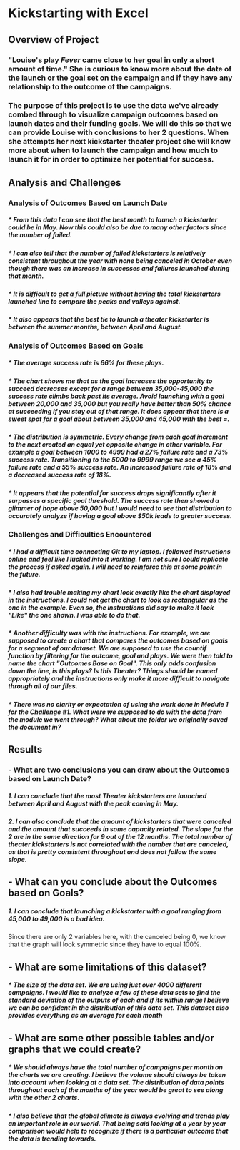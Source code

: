 # **Kickstarting with Excel**


## **Overview of Project**
### "Louise's play *Fever* came close to her goal in only a short amount of time." She is curious to know more about the date of the launch or the goal set on the campaign and if they have any relationship to the outcome of the campaigns.


### The purpose of this project is to use the data we've already combed through to visualize campaign outcomes based on launch dates and their funding goals. We will do this so that we can provide Louise with conclusions to her 2 questions. When she attempts her next kickstarter theater project she will know more about when to launch the campaign and how much to launch it for in order to optimize her potential for success.


## **Analysis and Challenges**


### Analysis of Outcomes Based on Launch Date
##### * From this data I can see that the best month to launch a kickstarter could be in May. Now this could also be due to many other factors since the number of failed.
##### * I can also tell that the number of failed kickstarters is relatively consistent throughout the year with none being canceled in October even though there was an increase in successes and failures launched during that month. 
##### * It is difficult to get a full picture without having the total kickstarters launched line to compare the peaks and valleys against.
##### * It also appears that the best tie to launch a theater kickstarter is between the summer months, between April and August.



### Analysis of Outcomes Based on Goals
##### * The average success rate is 66% for these plays. 
##### * The chart shows me that as the goal increases the opportunity to succeed decreases except for a range between 35,000-45,000 the success rate climbs back past its average. Avoid launching with a goal between 20,000 and 35,000 but you really have better than 50% chance at succeeding if you stay out of that range. It does appear that there is a sweet spot for a goal about between 35,000 and 45,000 with the best =.
##### * The distribution is symmetric. Every change from each goal increment to the next created an equal yet opposite change in other variable. For example a goal between 1000 to 4999 had a 27% failure rate and a 73% success rate. Transitioning to the 5000 to 9999 range we see a 45% failure rate and a 55% success rate. An increased failure rate of 18% and a decreased success rate of 18%.
##### * It appears that the potential for success drops significantly after it surpasses a specific goal threshold. The success rate then showed a glimmer of hope above 50,000 but I would need to see that distribution to accurately analyze if having a goal above $50k leads to greater success.


### Challenges and Difficulties Encountered
##### * I had a difficult time connecting Git to my laptop. I followed instructions online and feel like I lucked into it working. I am not sure I could replicate the process if asked again. I will need to reinforce this at some point in the future. 
##### * I also had trouble making my chart look exactly like the chart displayed in the instructions. I could not get the chart to look as rectangular as the one in the example. Even so, the instructions did say to make it look "Like" the one shown. I was able to do that.
#####  * Another difficulty was with the instructions. For example, we are supposed to create a chart that compares the outcomes based on goals for a segment of our dataset. We are supposed to use the countif function by filtering for the outcome, goal and plays. We were then told to name the chart "Outcomes Base on Goal". This only adds confusion down the line, is this plays? Is this Theater? Things should be named appropriately and the instructions only make it more difficult to navigate through all of our files.
##### * There was no clarity or expectation of using the work done in Module 1 for the Challenge #1. What were we supposed to do with the data from the module we went through? What about the folder we originally saved the document in?



## **Results**

### - What are two conclusions you can draw about the Outcomes based on Launch Date?
##### 1. I can conclude that the most Theater kickstarters are launched between April and August with the peak coming in May.
##### 2. I can also conclude that the amount of kickstarters that were canceled and the amount that succeeds in some capacity related. The slope for the 2 are in the same direction for 9 out of the 12 months. The total number of theater kickstarters is not correlated with the number that are canceled, as that is pretty consistent throughout and does not follow the same slope.


## - What can you conclude about the Outcomes based on Goals?
##### 1. I can conclude that launching a kickstarter with a goal ranging from 45,000 to 49,000 is a bad idea.
Since there are only 2 variables here, with the canceled being 0, we know that the graph will look symmetric since they have to equal 100%.


## - What are some limitations of this dataset?
##### * The size of the data set. We are using just over 4000 different campaigns. I would like to analyze a few of these data sets to find the standard deviation of the outputs of each and if its within range I believe we can be confident in the distribution of this data set. This dataset also provides everything as an average for each month


## - What are some other possible tables and/or graphs that we could create?
##### * We should always have the total number of campaigns per month on the charts we are creating. I believe the volume should always be taken into account when looking at a data set. The distribution of data points throughout each of the months of the year would be great to see along with the other 2 charts.
##### * I also believe that the global climate is always evolving and trends play an important role in our world. That being said looking at a year by year comparison would help to recognize if there is a particular outcome that the data is trending towards.

